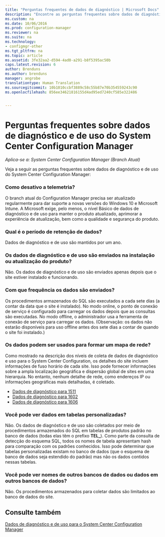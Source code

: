```yaml
---
title: "Perguntas frequentes de dados de diagnóstico | Microsoft Docs"
description: "Encontre as perguntas frequentes sobre dados de diagnóstico e de uso do System Center Configuration Manager."
ms.custom: na
ms.date: 10/06/2016
ms.prod: configuration-manager
ms.reviewer: na
ms.suite: na
ms.technology:
- configmgr-other
ms.tgt_pltfrm: na
ms.topic: article
ms.assetid: 3fe32aa2-d594-4ad0-a291-b8f5395ac50b
caps.latest.revision: 6
author: Brenduns
ms.author: brenduns
manager: angrobe
translationtype: Human Translation
ms.sourcegitcommit: 10b1010ccbf3889c58c55b87e70b354559243c90
ms.openlocfilehash: 856ee34621816155d4ad95ed7240cf585e322486


---
```

# <a name="frequently-asked-questions-about-diagnostics-and-usage-data-for-system-center-configuration-manager"></a>Perguntas frequentes sobre dados de diagnóstico e de uso do System Center Configuration Manager

*Aplica-se a: System Center Configuration Manager (Branch Atual)*

Veja a seguir as perguntas frequentes sobre dados de diagnóstico e de uso do System Center Configuration Manager:  

###  <a name="a-namebkmkoffa-how-do-i-turn-off-telemetry"></a><a name="bkmk_off"></a> Como desativo a telemetria?  
 O branch atual do Configuration Manager precisa ser atualizado regularmente para dar suporte a novas versões do Windows 10 e Microsoft Intune. A Microsoft exige, pelo menos, o nível Básico de dados de diagnóstico e de uso para manter o produto atualizado, aprimorar a experiência de atualização, bem como a qualidade e segurança do produto.  

###  <a name="a-namebkmkretentiona-what-is-the-data-retention-period"></a><a name="bkmk_retention"></a> Qual é o período de retenção de dados?  
 Dados de diagnóstico e de uso são mantidos por um ano.  

###  <a name="a-namebkmkupdatea-is-diagnostics-and-usage-data-sent-when-installing-or-updating-the-product"></a><a name="bkmk_update"></a> Os dados de diagnóstico e de uso são enviados na instalação ou atualização do produto?  
 Não. Os dados de diagnóstico e de uso são enviados apenas depois que o site estiver instalado e funcionando.  

###  <a name="a-namebkmkfrequencya-how-frequently-is-the-data-sent"></a><a name="bkmk_frequency"></a> Com que frequência os dados são enviados?  
 Os procedimentos armazenados do SQL são executados a cada sete dias (a contar da data que o site é instalado). No modo online, o ponto de conexão de serviço é configurado para carregar os dados depois que as consultas são executadas. No modo offline, o administrador usa a ferramenta de conexão de serviço para carregar os dados. (Observação: os dados não estarão disponíveis para uso offline antes dos sete dias a contar de quando o site foi instalado.)  

###  <a name="a-namebkmknetworka-can-the-data-be-used-to-form-a-network-map"></a><a name="bkmk_network"></a> Os dados podem ser usados para formar um mapa de rede?  
 Como mostrado na descrição dos níveis de coleta de dados de diagnóstico e uso para o System Center Configuration, os detalhes do site incluem informações de fuso horário de cada site. Isso pode fornecer informações sobre a ampla localização geográfica e dispersão global de sites em uma hierarquia. No entanto, nenhum detalhe de rede, como endereços IP ou informações geográficas mais detalhadas, é coletado.
 - [Dados de diagnóstico para 1511](/sccm/core/plan-design/diagnostics/levels-of-diagnostic-usage-data-collection-1511)
 - [Dados de diagnóstico para 1602](/sccm/core/plan-design/diagnostics/levels-of-diagnostic-usage-data-collection-1602)
 - [Dados de diagnóstico para 1606](/sccm/core/plan-design/diagnostics/levels-of-diagnostic-usage-data-collection-1606)


###  <a name="a-namebkmktablesa-can-you-see-data-in-custom-tables"></a><a name="bkmk_tables"></a> Você pode ver dados em tabelas personalizadas?  
 Não. Os dados de diagnóstico e de uso são coletados por meio de procedimentos armazenados do SQL em tabelas de produtos padrão no banco de dados (todas elas têm o prefixo **TEL_**). Como parte da consulta de detecção do esquema SQL, todos os nomes de tabela apresentam hash para comparação com os padrões conhecidos. Isso pode determinar que tabelas personalizadas existam no banco de dados (que o esquema de banco de dados seja estendido do padrão) mas não os dados contidos nessas tabelas.  

###  <a name="a-namebkmkdatabasesa-can-you-see-names-of-other-databases-or-data-in-other-databases"></a><a name="bkmk_databases"></a> Você pode ver nomes de outros bancos de dados ou dados em outros bancos de dados?  
 Não. Os procedimentos armazenados para coletar dados são limitados ao banco de dados do site.  

## <a name="see-also"></a>Consulte também  
 [Dados de diagnóstico e de uso para o System Center Configuration Manager](../../core/plan-design/diagnostics/diagnostics-and-usage-data.md)



<!--HONumber=Dec16_HO3-->



